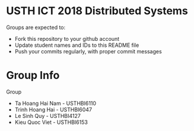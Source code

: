 USTH ICT 2018 Distributed Systems
=====================================

Groups are expected to:

* Fork this repository to your github account
* Update student names and IDs to this README file
* Push your commits regularly, with proper commit messages

Group Info
=======================
Group 
* Ta Hoang Hai Nam - USTHBI6110
* Trinh Hoang Hai - USTHBI6047
* Le Sinh Quy - USTHBI4127
* Kieu Quoc Viet - USTHBI6153
